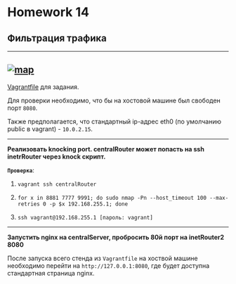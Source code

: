 # Homework 14

## Фильтрация трафика
-------------
<a href="https://raw.githubusercontent.com/reddare/otus-linux/master/hw14/hw14.png" rel="Click!">![map](./hw14.png)</a>
-------------

[Vagrantfile](./Vagrantfile) для задания.

Для проверки необходимо, что бы на хостовой машине был свободен порт ```8080```.

Также предполагается, что стандартный ip-адрес eth0 (по умолчанию public в vagrant) - ```10.0.2.15```.

-------------

**Реализовать knocking port. centralRouter может попасть на ssh inetrRouter через knock скрипт.**

**```Проверка```**:

1) ```vagrant ssh centralRouter```

2) ```for x in 8881 7777 9991; do sudo nmap -Pn --host_timeout 100 --max-retries 0 -p $x 192.168.255.1; done```

3) ```ssh vagrant@192.168.255.1 [пароль: vagrant]```
-------------

**Запустить nginx на centralServer, пробросить 80й порт на inetRouter2 8080**

После запуска всего стенда из ```Vagrantfile``` на хоствой машине необходимо перейти на ```http://127.0.0.1:8080```, где будет доступна стандартная страница nginx.

